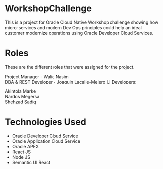 # WorkshopChallenge
This is a project for Oracle Cloud Native Workshop challenge showing how micro-services and modern Dev Ops principles could help an ideal customer modernize operations using Oracle Developer Cloud Services.


# Roles
These are the different roles that were assigned for the project.

Project Manager - Walid Nasim  
DBA & REST Developer - Joaquin Lacalle-Melero 
UI Developers:

  Akintola Marke  
  Nardos Megersa  
  Shehzad Sadiq  


# Technologies Used

- Oracle Developer Cloud Service
- Oracle Application Cloud Service
- Oracle APEX
- React JS
- Node JS
- Semantic UI React

